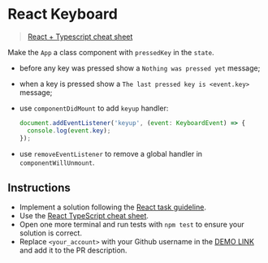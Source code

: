 # React Keyboard

> [React + Typescript cheat sheet](https://mate-academy.github.io/fe-program/js/extra/react-typescript)

Make the `App` a class component with `pressedKey` in the `state`.

- before any key was pressed show a `Nothing was pressed yet` message;
- when a key is pressed show a `The last pressed key is <event.key>` message;
- use `componentDidMount` to add `keyup` handler:

    ```js
    document.addEventListener('keyup', (event: KeyboardEvent) => {
      console.log(event.key);
    });
    ```

- use `removeEventListener` to remove a global handler in `componentWillUnmount`.

## Instructions

- Implement a solution following the [React task guideline](https://github.com/mate-academy/react_task-guideline#react-tasks-guideline).
- Use the [React TypeScript cheat sheet](https://mate-academy.github.io/fe-program/js/extra/react-typescript).
- Open one more terminal and run tests with `npm test` to ensure your solution is correct.
- Replace `<your_account>` with your Github username in the [DEMO LINK](https://sergii-nosachenko.github.io/react_keyboard/) and add it to the PR description.
